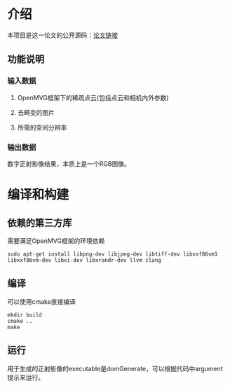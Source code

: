 # 介绍

本项目是这一论文的公开源码：[论文链接](https://www.mdpi.com/2072-4292/15/1/177)

## 功能说明

### 输入数据

1. OpenMVG框架下的稀疏点云(包括点云和相机内外参数)

2. 去畸变的图片

3. 所需的空间分辨率

### 输出数据

数字正射影像结果，本质上是一个RGB图像。

# 编译和构建

## 依赖的第三方库

需要满足OpenMVG框架的环境依赖

```shell
sudo apt-get install libpng-dev libjpeg-dev libtiff-dev libxxf86vm1 libxxf86vm-dev libxi-dev libxrandr-dev llvm clang
```

## 编译

可以使用cmake直接编译

```shell
mkdir build
cmake ..
make
```

## 运行

用于生成的正射影像的executable是domGenerate，可以根据代码中argument提示来运行。
